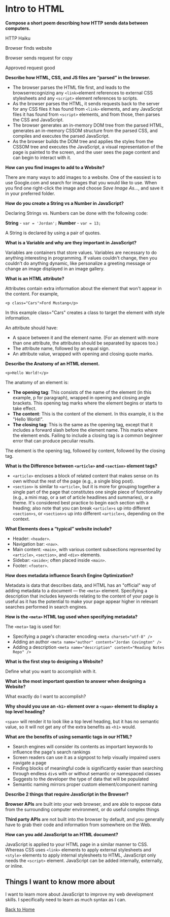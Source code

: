 # Intro to HTML

**Compose a short poem describing how HTTP sends data between computers.**

HTTP Haiku

Browser finds website

Browser sends request for copy

Approved request good

**Describe how HTML, CSS, and JS files are “parsed” in the browser.**

- The browser parses the HTML file first, and leads to the browserrecognizing any `<link>`element references to external CSS stylesheets and any `<script>` element references to scripts.
- As the browser parses the HTML, it sends requests back to the server for any CSS files it has found from `<link>` elements, and any JavaScript files it has found from `<script>` elements, and from those, then parses the CSS and JavaScript.
- The browser generates an in-memory DOM tree from the parsed HTML, generates an in-memory CSSOM structure from the parsed CSS, and compiles and executes the parsed JavaScript.
- As the browser builds the DOM tree and applies the styles from the CSSOM tree and executes the JavaScript, a visual representation of the page is painted to the screen, and the user sees the page content and can begin to interact with it.

**How can you find images to add to a Website?**

There are many ways to add images to a website.  One of the eassiest is to use Google.com and search for images that you would like to use. When you find one right-click the image and choose *Save Image As...*, and save it in your preferred folder.

**How do you create a String vs a Number in JavaScript?**

Declaring Strings vs. Numbers can be done with the following code:

**String** - `var = 'Jordan';`
**Number** - `var = 13;`

A String is declared by using a pair of quotes.

**What is a Variable and why are they important in JavaScript?**

Variables are containers that store values. Variables are necessary to do anything interesting in programming. If values couldn't change, then you couldn't do anything dynamic, like personalize a greeting message or change an image displayed in an image gallery.

**What is an HTML attribute?**

Attributes contain extra information about the element that won't appear in the content. For example,

`<p class="Cars">Ford Mustang</p>`

In this example class="Cars" creates a class to target the element with style information.

An attribute should have:

- A space between it and the element name. (For an element with more than one attribute, the attributes should be separated by spaces too.)
- The attribute name, followed by an equal sign.
- An attribute value, wrapped with opening and closing quote marks.

**Describe the Anatomy of an HTML element.**

`<p>Hello World!</p>`

The anatomy of an element is:

- **The opening tag**: This consists of the name of the element (in this example, p for paragraph), wrapped in opening and closing angle brackets. This opening tag marks where the element begins or starts to take effect.
- **The content**: This is the content of the element. In this example, it is the "Hello World!".
- **The closing tag**: This is the same as the opening tag, except that it includes a forward slash before the element name. This marks where the element ends. Failing to include a closing tag is a common beginner error that can produce peculiar results.

The element is the opening tag, followed by content, followed by the closing tag.

**What is the Difference between `<article>` and `<section>` element tags?**

- `<article>` encloses a block of related content that makes sense on its own without the rest of the page (e.g., a single blog post).
- `<section>` is similar to `<article>`, but it is more for grouping together a single part of the page that constitutes one single piece of functionality (e.g., a mini map, or a set of article headlines and summaries), or a theme. It's considered best practice to begin each section with a heading; also note that you can break `<article>s` up into different `<section>s`, or `<section>s` up into different `<article>s`, depending on the context.

**What Elements does a “typical” website include?**

- Header: `<header>`.
- Navigation bar: `<nav>`.
- Main content: `<main>`, with various content subsections represented by `<article>`, `<section>`, and `<div>` elements.
- Sidebar: `<aside>`; often placed inside `<main>`.
- Footer: `<footer>`.

**How does metadata influence Search Engine Optimization?**

Metadata is data that describes data, and HTML has an "official" way of adding metadata to a document — the `<meta>` element. Specifying a description that includes keywords relating to the content of your page is useful as it has the potential to make your page appear higher in relevant searches performed in search engines.

**How is the `<meta>` HTML tag used when specifying metadata?**

The `<meta>` tag is used for:

- Specifying a page's character encoding `<meta charset="utf-8" />`
- Adding an author `<meta name="author" content="Jordan Covington" />`
- Adding a description `<meta name="description" content="Reading Notes Repo" />`

**What is the first step to designing a Website?**

Define what you want to accomplish with it.

**What is the most important question to answer when designing a Website?**

What exactly do I want to accomplish?

**Why should you use an `<h1>` element over a `<span>` element to display a top level heading?**

`<span>` will render it to look like a top level heading, but it has no semantic value, so it will not get any of the extra benefits as `<h1>` would.

**What are the benefits of using semantic tags in our HTML?**

- Search engines will consider its contents as important keywords to influence the page's search rankings
- Screen readers can use it as a signpost to help visually impaired users navigate a page
- Finding blocks of meaningful code is significantly easier than searching through endless `div`s with or without semantic or namespaced classes
- Suggests to the developer the type of data that will be populated
- Semantic naming mirrors proper custom element/component naming

**Describe 2 things that require JavaScript in the Browser?**

**Browser APIs** are built into your web browser, and are able to expose data from the surrounding computer environment, or do useful complex things

**Third party APIs** are not built into the browser by default, and you generally have to grab their code and information from somewhere on the Web.

**How can you add JavaScript to an HTML document?**

JavaScript is applied to your HTML page in a similar manner to CSS. Whereas CSS uses `<link>` elements to apply external stylesheets and `<style>` elements to apply internal stylesheets to HTML, JavaScript only needs the `<script>` element. JavaScript can be added internally, externally, or inline.

## Things I want to know more about

I want to learn more about JavaScript to improve my web development skills.  I specifically need to learn as much syntax as I can.

[Back to Home](../README.md)
